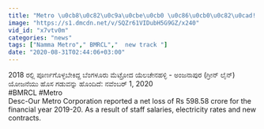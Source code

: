 ```yaml
---
title: "Metro \u0cb8\u0c82\u0c9a\u0cbe\u0cb0 \u0c86\u0cb0\u0c82\u0cad! Oneindia Kannada"
image: "https://s1.dmcdn.net/v/SQZr61VIDubH5G9GZ/x240"
vid_id: "x7vtv0m"
categories: "news"
tags: ["Namma Metro"," BMRCL","  new track "]
date: "2020-08-31T02:44:06+03:00"
---
```

2018 ರಲ್ಲಿ ಪೂರ್ಣಗೊಳ್ಳಬೇಕಿದ್ದ ಬೆಂಗಳೂರು ಮೆಟ್ರೋದ ಯೆಲಚೇನಹಳ್ಳಿ - ಅಂಜನಾಪುರ (ಗ್ರೀನ್ ಲೈನ್) ಯೋಜನೆಯು ಹೊಸ ಗಡುವನ್ನು ಹೊಂದಿದೆ: ನವೆಂಬರ್ 1, 2020  <br>#BMRCL #Metro  <br>Desc-Our Metro Corporation reported a net loss of Rs 598.58 crore for the financial year 2019-20.  As a result of staff salaries, electricity rates and new contracts.

